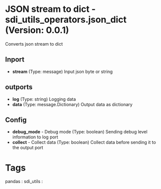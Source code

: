 # JSON stream to dict - sdi_utils_operators.json_dict (Version: 0.0.1)

Converts json stream to dict

## Inport

* **stream** (Type: message) Input json byte or string

## outports

* **log** (Type: string) Logging data
* **data** (Type: message.Dictionary) Output data as dictionary

## Config

* **debug_mode** - Debug mode (Type: boolean) Sending debug level information to log port
* **collect** - Collect data (Type: boolean) Collect data before sending it to the output port


# Tags
pandas : sdi_utils : 

